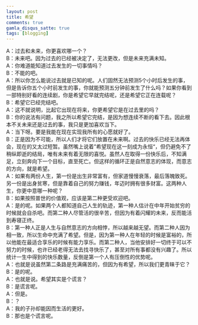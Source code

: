 ```yaml
---
layout: post
title: 希望
comments: true
gamla_disqus_satte: true
tags: [blogging]
---
```

A：过去和未来，你更喜欢哪一个？<br>
B：未来吧。因为过去的已经被决定了，无法更改，但是未来充满未知。<br>
A：你难道能知道过去发生的一切事情吗？<br>
B：不能的吧。<br>
A：所以你怎么能说过去就是已知的呢。人们固然无法预测5个小时后发生的事，但是告诉你五个小时前发生的事，你就能预测五分钟前发生了什么吗？如果你看到一部特别好看的连续剧，你是希望它早就完结呢，还是希望它正在连载呢？<br>
B：希望它已经完结吧。<br>
A：这不就说明，比起它出现在将来，你更希望它是在过去里的吗？<br>
B：你的说法有问题，我之所以希望它完结，是因为想连续不断的看下去。因此根本不关未来还是过去的事，我只是更加喜欢当下。<br>
A：当下呀。要是我能在现在实现我所有的心愿就好了。<br>
B：正是因为不可能，所以人们才将它们放置在未来啊。过去的快乐已经无法再体会，现在的又太过短暂。虽然嘴上说着”希望现在这一刻成为永恒“，但仍避免不了稍纵即逝的结局，唯有未来有着无限的喜悦。虽然人在取得一份快乐后，不知满足，立刻奔向下一个目标，直至死亡。但这样的循环正是自然意志的体现，而意志的方向，就是希望。<br>
A：如果有两份人生，第一份是出生非常富有，但家道慢慢衰落，最后落魄致死。另一份是出身贫寒，但是靠着自己的努力赚钱，年迈时拥有很多财富。这两种人生，你更中意哪一种呢？<br>
B：如果按照普世的价值观，应该是第二种更受欢迎吧。<br>
A：是的呢。如果两个人都知道自己人生的轨迹，第一种人估计在中年开始贫穷的时候就会自杀吧。而第二种人尽管活的很辛苦，但因为有着闪耀的未来，反而能活到寿寝正终。<br>
B：第一种人正是人生与自然意志的方向相悖，所以越来越无望。而第二种人因为相一致，所以生命中充满了希望。但是，因为第一种人在年轻的时候是富裕的，所以他能在最适合享乐的时候有能力享乐。而第二种人，当他安排好一切终于可以不努力的时候，也许已经老得无法去找寻快乐了，甚至对所有事都没有兴趣了。所以统计一生中得到的快乐数量，反倒是第一个人有压倒性的优势呢。<br>
A：也就是说虽然第二条路是充满痛苦的，但因为有希望，所以我们更青睐于它？<br>
B：是的呢。<br>
A：也就是说。希望其实是个谎言？<br>
B：是谎言呢。<br>
A：但是。<br>
B：？<br>
A：我的子孙却能因而生活的更好。<br>
B：那也是个谎言呢。
